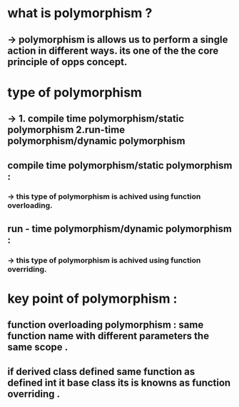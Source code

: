 # what is polymorphism ?
## -> polymorphism is allows us to perform a single action in different ways. its one of the the core principle of opps concept.

# type of polymorphism  
## -> 1. compile time polymorphism/static polymorphism 2.run-time polymorphism/dynamic polymorphism

## compile time polymorphism/static polymorphism :
### -> this type of polymorphism is achived using function overloading.

## run - time polymorphism/dynamic polymorphism :
### -> this type of polymorphism is achived using function overriding.

# key point of polymorphism :

## function overloading polymorphism : same function name with different parameters the same scope .

## if derived class defined same function as defined int it base class its is knowns as function overriding .